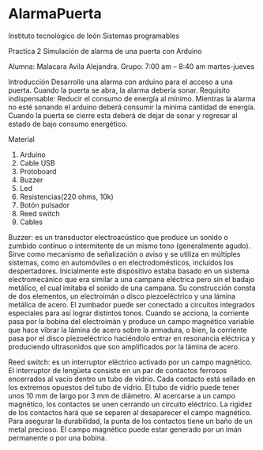 # AlarmaPuerta
Instituto tecnológico de león 
Sistemas programables 

Practica 2 
Simulación de alarma de una puerta con Arduino 

Alumna: Malacara Avila Alejandra.
Grupo: 7:00 am – 8:40 am martes-jueves 

Introducción
Desarrolle una alarma con arduino para el acceso a una puerta. Cuando la puerta se abra, la alarma debería sonar.
Requisito indispensable: 
Reducir el consumo de energía al mínimo. Mientras la alarma no esté sonando el arduino deberá consumir la mínima cantidad de energía. Cuando la puerta se cierre esta deberá de dejar de sonar y regresar al estado de bajo consumo energético.

Material
1.	Arduino
2.	Cable USB 
3.	Protoboard 
4.	Buzzer
5.	Led
6.	Resistencias(220 ohms, 10k)
7.	Botón pulsador 
8.	Reed switch 
9.	Cables 

Buzzer: es un transductor electroacústico que produce un sonido o zumbido continuo o intermitente de un mismo tono (generalmente agudo). Sirve como mecanismo de señalización o aviso y se utiliza en múltiples sistemas, como en automóviles o en electrodomésticos, incluidos los despertadores.
Inicialmente este dispositivo estaba basado en un sistema electromecánico que era similar a una campana eléctrica pero sin el badajo metálico, el cual imitaba el sonido de una campana.
Su construcción consta de dos elementos, un electroimán o disco piezoeléctrico y una lámina metálica de acero. El zumbador puede ser conectado a circuitos integrados especiales para así lograr distintos tonos.
Cuando se acciona, la corriente pasa por la bobina del electroimán y produce un campo magnético variable que hace vibrar la lámina de acero sobre la armadura, o bien, la corriente pasa por el disco piezoeléctrico haciéndolo entrar en resonancia eléctrica y produciendo ultrasonidos que son amplificados por la lámina de acero.

Reed switch: es un interruptor eléctrico activado por un campo magnético.
El interruptor de lengüeta consiste en un par de contactos ferrosos encerrados al vacío dentro un tubo de vidrio. Cada contacto está sellado en los extremos opuestos del tubo de vidrio. El tubo de vidrio puede tener unos 10 mm de largo por 3 mm de diámetro.
Al acercarse a un campo magnético, los contactos se unen cerrando un circuito eléctrico. La rigidez de los contactos hará que se separen al desaparecer el campo magnético. Para asegurar la durabilidad, la punta de los contactos tiene un baño de un metal precioso.
El campo magnético puede estar generado por un imán permanente o por una bobina.



